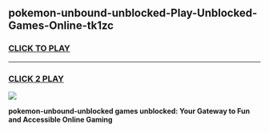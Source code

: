 
## pokemon-unbound-unblocked-Play-Unblocked-Games-Online-tk1zc
<h3>
<a href="https://premium76.site?title=pokemon-unbound-unblocked&ref=25A">CLICK TO PLAY</a></h3>
<hr>

<h3>
<a href="https://premium76.site?title=pokemon-unbound-unblocked&ref=25A">CLICK 2 PLAY</a>
  
</h3>

<a href="https://premium76.site?title=pokemon-unbound-unblocked&ref=25A"><img src="https://clearcache.store/games.png"></a>


**pokemon-unbound-unblocked games unblocked: Your Gateway to Fun and Accessible Online Gaming**

